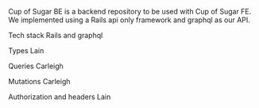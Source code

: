 Cup of Sugar BE is a backend repository to be used with Cup of Sugar FE. We implemented using a Rails api only framework and graphql as our API.

Tech stack
Rails and graphql

Types
Lain

Queries
Carleigh


Mutations
Carleigh

Authorization and headers
Lain




